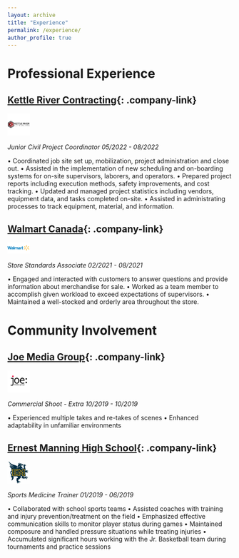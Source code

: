 ```yaml
---
layout: archive
title: "Experience"
permalink: /experience/
author_profile: true
---
```


<style>
.company-link {
  text-decoration: none;
  font-weight: bold;
  display: flex;
  align-items: center;
}

.company-logo {
  max-width: 50px; /* Adjust the size as needed */
  margin-right: 10px; /* Add spacing between the image and the text */
}
</style>

# Professional Experience

## [Kettle River Contracting](https://kettlerivercontracting.com){: .company-link}
<img src="/images/KRC.jpg" alt="KRC Logo" class="company-logo">

*Junior Civil Project Coordinator*
*05/2022 - 08/2022*

• Coordinated job site set up, mobilization, project administration and close out.
• Assisted in the implementation of new scheduling and on-boarding systems for on-site supervisors, laborers,
  and operators.
• Prepared project reports including execution methods, safety improvements, and cost tracking.
• Updated and managed project statistics including vendors, equipment data, and tasks completed on-site.
• Assisted in administrating processes to track equipment, material, and information.

## [Walmart Canada](https://corporate.walmart.com){: .company-link}
<img src="/images/Walmart.jpg" alt="Walmart Logo" class="company-logo">

*Store Standards Associate*
*02/2021 - 08/2021*

• Engaged and interacted with customers to answer questions and provide information about merchandise
  for sale.
• Worked as a team member to accomplish given workload to exceed expectations of supervisors.
• Maintained a well-stocked and orderly area throughout the store.

# Community Involvement

## [Joe Media Group](https://joemedia.tv){: .company-link}
<img src="/images/joe.png" alt="Joe Media Group Logo" class="company-logo">

*Commercial Shoot - Extra*
*10/2019 - 10/2019*

• Experienced multiple takes and re-takes of scenes
• Enhanced adaptability in unfamiliar environments

## [Ernest Manning High School](https://school.cbe.ab.ca/school/ErnestManning/Pages/default.aspx){: .company-link}
<img src="/images/emhs.jpg" alt="EMHS Logo" class="company-logo">

*Sports Medicine Trainer*
*01/2019 - 06/2019*

• Collaborated with school sports teams
• Assisted coaches with training and injury prevention/treatment on the field
• Emphasized effective communication skills to monitor player status during games
• Maintained composure and handled pressure situations while treating injuries
• Accumulated significant hours working with the Jr. Basketball team during tournaments and practice sessions
